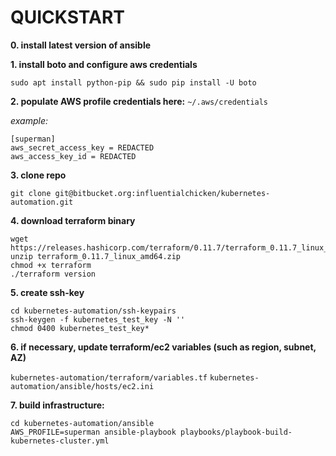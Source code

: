 # QUICKSTART

**0. install latest version of ansible**


**1. install boto and configure aws credentials**

`sudo apt install python-pip && sudo pip install -U boto`


**2. populate AWS profile credentials here:** `~/.aws/credentials`

*example:*
```
[superman]
aws_secret_access_key = REDACTED
aws_access_key_id = REDACTED
```


**3. clone repo**

`git clone git@bitbucket.org:influentialchicken/kubernetes-automation.git`


**4. download terraform binary**

```
wget https://releases.hashicorp.com/terraform/0.11.7/terraform_0.11.7_linux_amd64.zip
unzip terraform_0.11.7_linux_amd64.zip 
chmod +x terraform
./terraform version
```


**5. create ssh-key**
```
cd kubernetes-automation/ssh-keypairs
ssh-keygen -f kubernetes_test_key -N ''
chmod 0400 kubernetes_test_key*
```


**6. if necessary, update terraform/ec2 variables (such as region, subnet, AZ)**

`kubernetes-automation/terraform/variables.tf`
`kubernetes-automation/ansible/hosts/ec2.ini`


**7. build infrastructure:**

```
cd kubernetes-automation/ansible
AWS_PROFILE=superman ansible-playbook playbooks/playbook-build-kubernetes-cluster.yml
```
